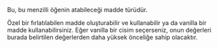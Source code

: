 Bu, bu menzilli öğenin atabileceği madde türüdür.

Özel bir fırlatılabilen madde oluşturabilir ve kullanabilir ya da vanilla bir madde kullanabilirsiniz. Eğer vanilla bir cisim seçerseniz, onun değerleri burada belirtilen değerlerden daha yüksek önceliğe sahip olacaktır.